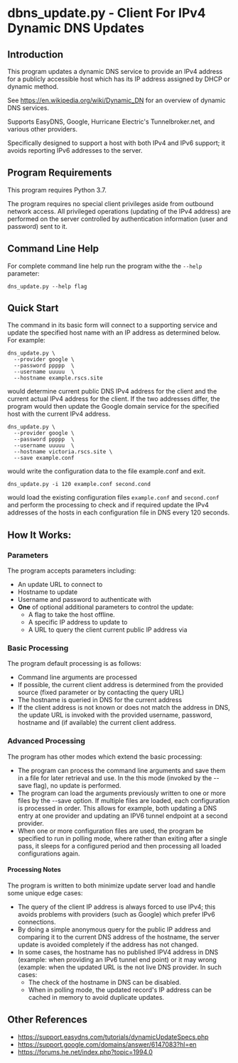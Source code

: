# dbns_update.py - Client For IPv4 Dynamic DNS Updates 
## Introduction 

This program updates a dynamic DNS service to provide an IPv4 address for a   publicly accessible host which has its IP address assigned by DHCP or dynamic method.

See https://en.wikipedia.org/wiki/Dynamic_DN for an overview of dynamic DNS services.

Supports EasyDNS, Google, Hurricane Electric's Tunnelbroker.net, and various
other providers.

Specifically designed to support a host with both IPv4 and IPv6 support; it avoids reporting IPv6 addresses to the server.

## Program Requirements

This program requires Python 3.7.

The program requires no special client privileges aside from outbound network access. All privileged operations (updating of the IPv4 address) are performed on the server controlled by authentication information (user and password) sent to it.

## Command Line Help

For complete command line help run the program withe the `--help` parameter:

    dns_update.py --help flag

## Quick Start

The command in its basic form will connect to a supporting service and update the specified host name with an IP address as determined below. For example:

    dns_update.py \
      --provider google \
      --password ppppp  \
      --username uuuuu  \
      --hostname example.rscs.site

would determine current public DNS IPv4 address for the client and the current actual IPv4 address for the client.  If the two addresses differ, the program would then update the Google domain service for the specified host with the current IPv4 address.

    dns_update.py \
      --provider google \
      --password ppppp  \
      --username uuuuu  \
      --hostname victoria.rscs.site \
      --save example.conf

would write the configuration data to the file example.conf and exit.

    dns_update.py -i 120 example.conf second.cond

would load the existing configuration files `example.conf` and `second.conf` and perform the processing to check and if required update the IPv4 addresses of the hosts in each configuration file in DNS every 120 seconds.

## How It Works:

### Parameters

The program accepts parameters including:

- An update URL to connect to
- Hostname to update
- Username and password to authenticate with
- **One** of optional additional parameters to control the update:
  - A flag to take the host offline.
  - A specific IP address to update to 
  - A URL to query the client current public IP address via

### Basic Processing

The program default processing is as follows:
- Command line arguments are processed
- If possible, the current client address is determined from the provided
source (fixed parameter or by contacting the query URL)
- The hostname is queried in DNS for the current address
- If the client address is not known or does not match the address in DNS,
the update URL is invoked with the provided username, password, hostname and
(if available) the current client address.

### Advanced Processing

The program has other modes which extend the basic processing:
- The program can process the command line arguments and save them in a file
for later retrieval and use. In the this mode (invoked by the --save
flag), no update is performed.
- The program can load the arguments previously written to one or more files
by the --save option. If multiple files are loaded, each configuration is
processed in order. This allows for example, both updating a DNS entry at
one provider and updating an IPV6 tunnel endpoint at a second provider.
- When one or more configuration files are used, the program be specified
to run in polling mode, where rather than exiting after a single pass, it
sleeps for a configured period and then processing all loaded
configurations again.

#### Processing Notes

The program is written to both minimize update server load and handle some unique edge cases:

- The query of the client IP address is always forced to use IPv4; this
avoids problems with providers (such as Google) which prefer IPv6
connections.
- By doing a simple anonymous query for the public IP address and comparing
it to the current DNS address of the hostname, the server update is
avoided completely if the address has not changed.
- In some cases, the hostname has no published IPV4 address in DNS (example: when providing an IPv6 tunnel end point) or it may wrong (example: when the updated URL is the not live DNS provider.  In such cases:
   * The check of the hostname in DNS can be disabled.
   * When in polling mode, the updated record's IP address can be cached in memory to avoid duplicate updates.

## Other References
- https://support.easydns.com/tutorials/dynamicUpdateSpecs.php
- https://support.google.com/domains/answer/6147083?hl=en
- https://forums.he.net/index.php?topic=1994.0
